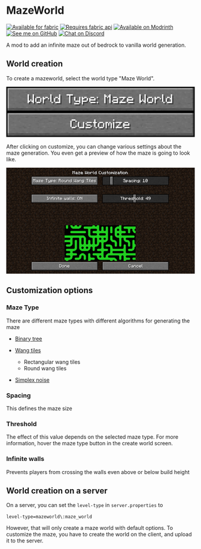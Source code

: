 # MazeWorld

[<img alt="Available for fabric" height="56" src="https://cdn.jsdelivr.net/npm/@intergrav/devins-badges@2.8.0/assets/cozy/supported/fabric_vector.svg">](https://fabricmc.net/)
[<img alt="Requires fabric api" height="56" src="https://cdn.jsdelivr.net/npm/@intergrav/devins-badges@2.8.0/assets/cozy/requires/fabric-api_vector.svg">](https://modrinth.com/mod/fabric-api)
[<img alt="Available on Modrinth" height="56" src="https://cdn.jsdelivr.net/npm/@intergrav/devins-badges@2.8.0/assets/cozy/available/modrinth_vector.svg">](https://modrinth.com/mod/discarpet)
[<img alt="See me on GitHub" height="56" src="https://cdn.jsdelivr.net/npm/@intergrav/devins-badges@2.8.0/assets/cozy/social/github-singular_vector.svg">](https://github.com/replaceitem)
[<img alt="Chat on Discord" height="56" src="https://cdn.jsdelivr.net/npm/@intergrav/devins-badges@2.8.0/assets/cozy/social/discord-singular_vector.svg">](https://discord.gg/etTDQAVSgt)

A mod to add an infinite maze out of bedrock to vanilla world generation.

## World creation

To create a mazeworld, select the world type "Maze World".

![World type](https://raw.githubusercontent.com/replaceitem/mazeworld/master/world-type.png)

After clicking on customize, you can change various settings about the maze generation.
You even get a preview of how the maze is going to look like.

![Customization](https://raw.githubusercontent.com/replaceitem/mazeworld/master/customize.png)

## Customization options

### Maze Type

There are different maze types with different algorithms for generating the maze

* [Binary tree](https://weblog.jamisbuck.org/2011/2/1/maze-generation-binary-tree-algorithm)

* [Wang tiles](http://www.cr31.co.uk/stagecast/wang/array.html)
    * Rectangular wang tiles
    * Round wang tiles

* [Simplex noise](https://en.wikipedia.org/wiki/Simplex_noise)

### Spacing

This defines the maze size

### Threshold

The effect of this value depends on the selected maze type. For more information, hover the maze type button in the create world screen.

### Infinite walls

Prevents players from crossing the walls even above or below build height

## World creation on a server

On a server, you can set the `level-type` in `server.properties` to

```properties
level-type=mazeworld\:maze_world
```

However, that will only create a maze world with default options.
To customize the maze, you have to create the world on the client,
and upload it to the server.